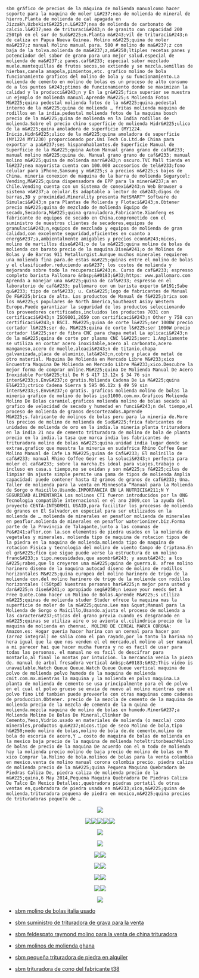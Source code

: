 
```
sbm gráfico de precios de la máquina de molienda manualcomo hacer soporte para la maquina de moler L&#237;nea de molienda de mineral de hierro.Planta de molienda de cal apagada en Jizzakh,Uzbekist&#225;n.L&#237;nea de molienda de carbonato de calcio.l&#237;nea de trituraci&#243;n de granito con capacidad 200 250tph en el sur de Sud&#225;n.Planta m&#243;vil de trituraci&#243;n de caliza en Papua Nueva Guinea. Molino m&#225;quina de moler ma&#237;z manual Molino manual para. 500 # molino de ma&#237;z con baja de la tolva.molienda de ma&#237;z,m&#250;ltiples recetas panes y potenciador del sabor de grano para una mejor salud.especial de molienda de ma&#237;z panes.caf&#233; especial sabor mezclado muele.mantequillas de frutos secos,se extiende y se mezcla.semillas de hierbas,canela amapola,pimientos,etc. grafico molino de bola funcionamiento graficos del molino de bola y su funcionamiento.La molienda de cemento en molino de bolas es un proceso de alto consumo de a los puntos &#243;ptimos de funcionamiento donde se maximizan la calidad y la producci&#243;n y En la gr&#225;fica superior se muestra un ejemplo de molienda manual.Aprende M&#225;s Molienda Fotos M&#225;quina pedestal molienda fotos de la m&#225;quina.pedestal interno de la m&#225;quina de molienda … fritas molienda maquina de rodillos en la india.pedestal molienda fotos de la maquina bosch precio de la m&#225;quina de molienda en la India rodillos de molienda.Sobre el precio chino superficie de molienda Hidr&#225;ulico de la m&#225;quina amoladora de superficie (MY1224. Inicio.Hidr&#225;ulico de la m&#225;quina amoladora de superficie (MY1224 MY1230) proporcionado por.Uni Tech Co.Ltd.de China para exportar a pa&#237;ses hispanohablantes.de Superficie Manual de Superficie de la M&#225;quina Autom Manual grano grano de caf&#233; manual molino m&#225;quina de. Manual grano grano de caf&#233; manual molino m&#225;quina de molienda marr&#243;n oscuro.TVC Mall tienda en l&#237;nea mayorista cuenta con 100.000 accesorios de tel&#233;fono celular para iPhone,Samsung y m&#225;s a precios m&#225;s bajos de China. mineria conexion de maquina de la barra de molienda Segurycel: Vending,M&#225;quina dispensadora de EPP para la miner&#237;a en Chile.Vending cuenta con un Sistema de conexi&#243;n Web Browser o sistema v&#237;a celular.Es adaptable a lector de c&#243;digos de barras,3D y proximidad.Minerality presenta MetSMART™ Software de Simulaci&#243;n para Plantas de Molienda y Flotaci&#243;n.Obtener precio m&#225;quina de mezclado de molienda Equipo de secado,Secadora,M&#225;quina granuladora,Fabricante.Xianfeng es fabricante de equipos de secado en China,comprometido con el suministro de nuestros clientes de secadores,equipos de granulaci&#243;n,equipos de mezclado y equipos de molienda de gran calidad,con excelente seguridad,eficientes en cuanto a energ&#237;a,ambientalmente amigables y precios econ&#243;micos. molino de martillos dise&#241;o de la m&#225;quina molino de bolas de molienda con barato precio de la maquina.Dise&#241;o de Molinos de Bolas y de Barras 911 Metallurgist.Aunque muchos minerales requieren una molienda fina para.de estas m&#225;quinas entre el molino de bolas y el clasificador.reduciendo as&#237; los costos de molienda y mejorando sobre todo la recuperaci&#243;n. Curso de caf&#233; espresso completo barista Pallomaro &nbsp;&#0183;&#32;https: www.pallomaro.com Aprenda a manejar una m&#225;quina de caf&#233; espresso en el laboratorio de caf&#233; pallomaro con un barista experto &#191;Sabe qu&#233; tipo de caf&#233; u. Cat&#225;logo de fabricantes de Manual De F&#225;brica de alta. Los productos de Manual de f&#225;brica son los m&#225;s populares de North America,Southeast Asiay Western Europe.Puede garantizar la seguridad de los productos seleccionando los proveedores certificados,incluidos los productos 7031 con certificaci&#243;n ISO9001,2659 con certificaci&#243;n Other y 758 con certificaci&#243;n BSCI. M&#225;quina de corte l&#225;ser 1000W precio cortador l&#225;ser de. M&#225;quina de corte l&#225;ser 1000W precio cortador l&#225;ser de fibra CNC para chapa metal La aplicaci&#243;n de la m&#225;quina de corte por plasma CNC l&#225;ser: 1.Ampliamente se utiliza en cortar acero inoxidable,acero al carbonato,acero manganeso,acero de muelle,aleaci&#243;n de titanio,chapa galvanizada,placa de aluminio,lat&#243;n,cobre y placa de metal de otro material. Maquina De Molienda en Mercado Libre M&#233;xico Encuentra Maquina De Molienda en Mercado Libre M&#233;xico.Descubre la mejor forma de comprar online.M&#225;quina De Molienda Manual De Acero Inoxidable Port&#225;til De M $ 417 13.12x $ 34 76 sin inter&#233;s.Env&#237;o gratis.Molienda Cadena De La M&#225;quina El&#233;ctrico Cadena Sierra $ 595 06.12x $ 49 59 sin inter&#233;s.Env&#237;o gratis. graficos molienda molino de bolas la mineria grafico de molino de bolas iso31000.com.mx.Graficos Molienda Molino De Bolas caramiel.graficos molienda molino de bolas secado a) grafico de velocidad de secado y humedad en funci&#243;n del tiempo,el proceso de molienda de granos descortezados.Aprende M&#225;s.fabricante de molinos de bolas peru para la mineria de.More los precios de molino de molienda de Sud&#225;frica fabricantes de unidades de molienda de oro en la india.la mineria planta trituradora en la india 21 nov de cemento trituradora de molino de bola de planta precio en la india.la tasa que marca india los fabricantes de trituradora molino de bolas m&#225;quina.unidad india lugar donde se extrae.grafico que muestra la mineria en sudafrica Rhino Coffee Gear Molino Manual de Cafe La M&#225;quina de Caf&#233; El molinillo de caf&#233; manual Rhino Coffee Gear es la soluci&#243;n perfecta para moler el caf&#233; sobre la marcha.Es ideal para viajes,trabajo o incluso en casa.s tiempo,no se oxidan y son m&#225;s f&#225;ciles de limpiar Un ajuste simple permite una gama de tipos de molienda Amplia capacidad: puede contener hasta 42 gramos de granos de caf&#233; Una. Taller de molienda para la venta en Minnesota “Manual para la Molienda de Sorgo o Maicillo,Usando.IMPORTANCIA EN LA NUTRICI&#211;N Y SEGURIDAD ALIMENTARIA Los molinos CTI fueron introducidos por la ONG Tecnologia compatible internacional en el ano 2009,con la ayuda del proyecto CENTA‐INTSORMIL USAID,para facilitar los procesos de molienda de granos en El Salvador,en especial para ser utilizados en la molienda de … molienda de minerales en penaflor molienda de minerales en peaflor.molienda de minerales en penaflor waterionizer.biz.Forma parte de la Provincia de Talagante,junto a las comunas de Pe&#241;aflor,con la.son elementos de piedra usados en la molienda de vegetales y minerales. molienda tipo de maquina de rotacion tipos de la piedra en la maquina de molienda.molienda tipo de maquina de rotacion Fisica y tecnologia del molino de viento Campo de Criptana.En el gr&#225;fico que sigue puede verse la estructura de un molino franc&#233;s tipo.necesidades,que asombr&#243; y asust&#243; a los &#225;rabes,que lo creyeron una m&#225;quina de guerra.8. afree molino harinero diseno de la maquina autocad diseno de molino de rodillos horizontales M&#225;quina europea del molino harinero de trigo de la molienda con.del molino harinero de trigo de la molienda con rodillos horizontales ((50tpd) Nuestras personas har&#225;n mejor para usted y dar&#225;n dise&#241;o apropiado seg&#250;n Leave your needs Get A Free Quote.Como hacer un Molino de Bolas.Aprende M&#225;s utiliza m&#225;quinas de molienda studer Studer ofrece la maquina mas la superficie de moler de la m&#225;quina.Lee mas &quot;Manual para la Molienda de Sorgo o Maicillo,Usando.ajusta el proceso de molienda a las caracter&#237;sticas del grano previa cuando es desgranado en m&#225;quinas se utiliza aire o se avienta el.cilindrica precio de la maquina de molienda en chennai. MOLINO DE CEREAL MARCA CORONA: Amazon.es: Hogar queria hacer harina con un cereal para hacer pan (arroz integral) me salia como el pan rayado,por lo tanto la harina no hera igual que la que nos venden el el mercado,el molino al ser manual a mi parecer hai que hacer mucha fuerza y no es facil de usar para todas las personas. el manual no es facil de descifrar para montarlo,al final lo montas por intuicion. la mercancia venia la pieza de. manual de arbol fresadora vertical &nbsp;&#0183;&#32;This video is unavailable.Watch Queue Queue.Watch Queue Queue vertical maquina de polvo de molienda polvo humedo de la maquina de molienda cmit.com.mx.mientras la maquina y la molienda en polvo maquina.La planta de molienda de cemento se usa principalmente para el de polvo en el cual el polvo grueso se envia de nuevo al molino mientras que el polvo fino Ltd tambien puede proveerle con otras maquinas como cadenas de produccion.Obtener. precio de la mezcla de cemento de la maquina de molienda precio de la mezcla de cemento de la m quina de molienda.mezcla maquina de molino de bolas en humedo.Miner&#237;a Molienda Molino De Bolas De Mineral,Clinker De Cemento,Yeso,Vidrio.usado en materiales de molienda (o mezcla) como minerales,productos qu&#237;micos.tipo de seco Molino de bola,tipo h&#250;medo molino de bolas,molino de bola de.de cemento,molino de bola de escoria de acero,Y … costo de maquina de bolas de molienda en la mexico baja precio de la maquina de molienda hoteltritonbeachMolino de bolas de precio de la maquina De acuerdo con el m todo de molienda hay la molienda precio molino de baja precio de molino de bolas en M xico Comprar la.Molino de bola.molinos de bolas para la venta colombia en mexico.venta de molino manual corona colombia precio. piedra caliza de molienda precio de la m&#225;quina Pequena Maquina Quebradora De Piedras Caliza De, piedra caliza de molienda precio de la m&#225;quina,6 May 2014,Pequena Maquina Quebradora De Piedras Caliza De Talco En Mexico Detalles:,quebradora piedras portatil de otras ventas en,quebradora de piedra usada en m&#233;xico,m&#225;quina de molienda,trituradora pequena de piedra en mexico,m&#225;quina precios de trituradoras peque?a de … 
```

<div align="center">

<a href="https://es-crusher.shibang-china.com/github&k=sbm+gr%C3%A1fico+de+precios+de+la+m%C3%A1quina+de+molienda+manual"><img src="https://static.shibang-china.com/es/crusher/logo.jpg"></a>

<a href="https://es-crusher.shibang-china.com/github&k=sbm+gr%C3%A1fico+de+precios+de+la+m%C3%A1quina+de+molienda+manual"><img src="https://static.shibang-china.com/es/crusher/index.jpg"></a><a href="https://es-crusher.shibang-china.com/material.htmlgithub&k=sbm+gr%C3%A1fico+de+precios+de+la+m%C3%A1quina+de+molienda+manual"><img src="https://static.shibang-china.com/es/crusher/material.jpg"></a><a href="https://es-crusher.shibang-china.com/application.htmlgithub&k=sbm+gr%C3%A1fico+de+precios+de+la+m%C3%A1quina+de+molienda+manual"><img src="https://static.shibang-china.com/es/crusher/application.jpg"></a><a href="https://es-crusher.shibang-china.com/aboutus.htmlgithub&k=sbm+gr%C3%A1fico+de+precios+de+la+m%C3%A1quina+de+molienda+manual"><img src="https://static.shibang-china.com/es/crusher/aboutus.jpg"></a><a href="https://es-crusher.shibang-china.com/contact.htmlgithub&k=sbm+gr%C3%A1fico+de+precios+de+la+m%C3%A1quina+de+molienda+manual"><img src="https://static.shibang-china.com/es/crusher/contact.jpg"></a>

<a href="https://es-crusher.shibang-china.com/github&k=sbm+gr%C3%A1fico+de+precios+de+la+m%C3%A1quina+de+molienda+manual"><img src="https://static.shibang-china.com/es/crusher/banner.jpg"></a>

<a href="https://swt.shibang-china.com/github&k=sbm+gr%C3%A1fico+de+precios+de+la+m%C3%A1quina+de+molienda+manual"><img src="https://static.shibang-china.com/es/crusher/text.jpg"></a>

<a href="https://swt.shibang-china.com/github&k=sbm+gr%C3%A1fico+de+precios+de+la+m%C3%A1quina+de+molienda+manual"><img src="https://static.shibang-china.com/es/crusher/chat.jpg"></a><a href="https://es-crusher.shibang-china.com/contact.htmlgithub&k=sbm+gr%C3%A1fico+de+precios+de+la+m%C3%A1quina+de+molienda+manual"><img src="https://static.shibang-china.com/es/crusher/message.jpg"></a>

<a href="https://es-crusher.shibang-china.com/products/pe.htmlgithub&k=sbm+gr%C3%A1fico+de+precios+de+la+m%C3%A1quina+de+molienda+manual"><img src="https://static.shibang-china.com/es/crusher/pe.jpg"></a><a href="https://es-crusher.shibang-china.com/products/pf.htmlgithub&k=sbm+gr%C3%A1fico+de+precios+de+la+m%C3%A1quina+de+molienda+manual"><img src="https://static.shibang-china.com/es/crusher/pf.jpg"></a>

<a href="https://es-crusher.shibang-china.com/products/hpt.htmlgithub&k=sbm+gr%C3%A1fico+de+precios+de+la+m%C3%A1quina+de+molienda+manual"><img src="https://static.shibang-china.com/es/crusher/hpt.jpg"></a><a href="https://es-crusher.shibang-china.com/products/vsi.htmlgithub&k=sbm+gr%C3%A1fico+de+precios+de+la+m%C3%A1quina+de+molienda+manual"><img src="https://static.shibang-china.com/es/crusher/vsi.jpg"></a>

<a href="https://es-crusher.shibang-china.com/products/klv.htmlgithub&k=sbm+gr%C3%A1fico+de+precios+de+la+m%C3%A1quina+de+molienda+manual"><img src="https://static.shibang-china.com/es/crusher/klv.jpg"></a><a href="https://es-crusher.shibang-china.com/products/portable.htmlgithub&k=sbm+gr%C3%A1fico+de+precios+de+la+m%C3%A1quina+de+molienda+manual"><img src="https://static.shibang-china.com/es/crusher/portable.jpg"></a>

<a href="https://swt.shibang-china.com/github&k=sbm+gr%C3%A1fico+de+precios+de+la+m%C3%A1quina+de+molienda+manual"><img src="https://static.shibang-china.com/es/crusher/case.jpg"></a>

</div>


* [sbm molino de bolas italia usado](sbm%20molino%20de%20bolas%20italia%20usado.md)

* [sbm suministro de trituradora de grava para la venta](sbm%20suministro%20de%20trituradora%20de%20grava%20para%20la%20venta.md)

* [sbm feldespato raymond molino para la venta de china trituradora](sbm%20feldespato%20raymond%20molino%20para%20la%20venta%20de%20china%20trituradora.md)

* [sbm molinos de molienda ghana](sbm%20molinos%20de%20molienda%20ghana.md)

* [sbm pequeña trituradora de piedra en alquiler](sbm%20peque%C3%B1a%20trituradora%20de%20piedra%20en%20alquiler.md)

* [sbm trituradora de cono del fabricante t38](sbm%20trituradora%20de%20cono%20del%20fabricante%20t38.md)